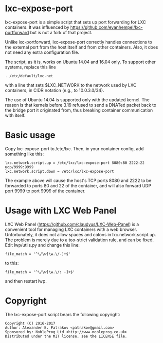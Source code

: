# lxc-expose-port

lxc-expose-port is a simple script that sets up port forwarding for LXC
containers. It was influenced by https://github.com/evanhempel/lxc-portforward
but is not a fork of that project.

Unlike lxc-portforward, lxc-expose-port correctly handles connections to the
external port from the host itself and from other containers. Also, it does
not need any extra configuration file.

The script, as it is, works on Ubuntu 14.04 and 16.04 only. To support other
systems, replace this line

    . /etc/default/lxc-net

with a line that sets $LXC_NETWORK to the network used by LXC containers, in
CIDR notation (e.g., to 10.0.3.0/34).

The use of Ubuntu 14.04 is supported only with the updated kernel. The reason
is that kernels before 3.19 refused to send a DNATed packet back to the bridge
port it originated from, thus breaking container communication with itself.

# Basic usage

Copy lxc-expose-port to /etc/lxc. Then, in your container config, add
something like this:

    lxc.network.script.up = /etc/lxc/lxc-expose-port 8080:80 2222:22 udp/9999:9999
    lxc.network.script.down = /etc/lxc/lxc-expose-port

The example above will cause the host's TCP ports 8080 and 2222 to be
forwarded to ports 80 and 22 of the container, and will also forward UDP port
9999 to port 9999 of the container.

# Usage with LXC Web Panel

LXC Web Panel (https://github.com/claudyus/LXC-Web-Panel) is a convenient tool
for managing LXC containers with a web browser. Unfortunately, it does not
allow spaces and colons in lxc.network.script.up. The problem is merely due to
a too-strict validation rule, and can be fixed. Edit lwp/utils.py and change
this line:

    file_match = '^\/\w[\w.\/-]+$'

to this:

    file_match = '^\/\w[\w.\/: -]+$'

and then restart lwp.

# Copyright

The lxc-expose-port script bears the following copyright:

    Copyright (C) 2016-2017
    Author: Alexander E. Patrakov <patrakov@gmail.com>
    Sponsored by: NobleProg Ltd <http://www.nobleprog.co.uk>
    Distributed under the MIT license, see the LICENSE file.
